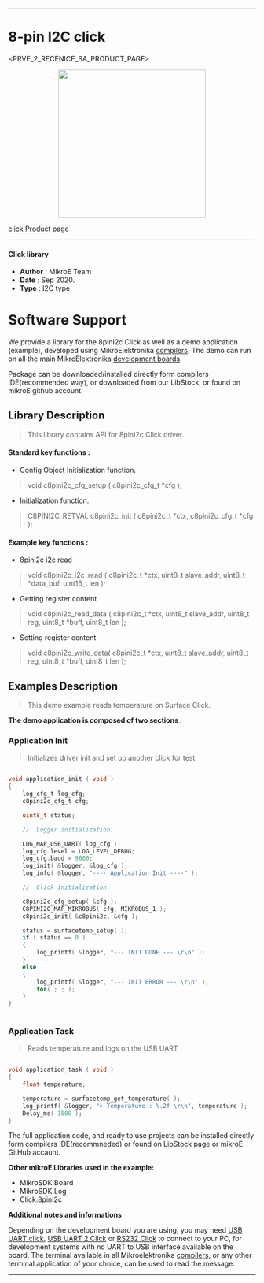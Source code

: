
---
# 8-pin I2C click

<PRVE_2_RECENICE_SA_PRODUCT_PAGE>

<p align="center">
  <img src="@{CLICK_IMAGE_LINK}" height=300px>
</p>


[click Product page](<CLICK_PRODUCT_PAGE_LINK>)

---


#### Click library 

- **Author**        : MikroE Team
- **Date**          : Sep 2020.
- **Type**          : I2C type


# Software Support

We provide a library for the 8pinI2c Click 
as well as a demo application (example), developed using MikroElektronika 
[compilers](http://shop.mikroe.com/compilers). 
The demo can run on all the main MikroElektronika [development boards](http://shop.mikroe.com/development-boards).

Package can be downloaded/installed directly form compilers IDE(recommended way), or downloaded from our LibStock, or found on mikroE github account. 

## Library Description

> This library contains API for 8pinI2c Click driver.

#### Standard key functions :

- Config Object Initialization function.
> void c8pini2c_cfg_setup ( c8pini2c_cfg_t *cfg ); 
 
- Initialization function.
> C8PINI2C_RETVAL c8pini2c_init ( c8pini2c_t *ctx, c8pini2c_cfg_t *cfg );

#### Example key functions :

- 8pini2c i2c read
> void c8pini2c_i2c_read
(
    c8pini2c_t *ctx, uint8_t slave_addr, 
    uint8_t *data_buf, uint16_t len
);
 
- Getting register content
> void c8pini2c_read_data ( c8pini2c_t *ctx, uint8_t slave_addr, uint8_t reg, uint8_t *buff, uint8_t len );

- Setting register content
> void c8pini2c_write_data( c8pini2c_t *ctx, uint8_t slave_addr, uint8_t reg, uint8_t *buff, uint8_t len );

## Examples Description

> This demo example reads temperature on Surface Click.

**The demo application is composed of two sections :**

### Application Init 

> Initializes driver init and set up another click for test.

```c

void application_init ( void )
{
    log_cfg_t log_cfg;
    c8pini2c_cfg_t cfg;

    uint8_t status;

    //  Logger initialization.

    LOG_MAP_USB_UART( log_cfg );
    log_cfg.level = LOG_LEVEL_DEBUG;
    log_cfg.baud = 9600;
    log_init( &logger, &log_cfg );
    log_info( &logger, "---- Application Init ----" );

    //  Click initialization.

    c8pini2c_cfg_setup( &cfg );
    C8PINI2C_MAP_MIKROBUS( cfg, MIKROBUS_1 );
    c8pini2c_init( &c8pini2c, &cfg );

    status = surfacetemp_setup( );
    if ( status == 0 )
    {
        log_printf( &logger, "--- INIT DONE --- \r\n" );
    }
    else
    {
        log_printf( &logger, "--- INIT ERROR --- \r\n" );
        for( ; ; );
    }
}
  
```

### Application Task

> Reads temperature and logs on the USB UART 

```c

void application_task ( void )
{
    float temperature;

    temperature = surfacetemp_get_temperature( );
    log_printf( &logger, "> Temperature : %.2f \r\n", temperature );
    Delay_ms( 1500 );
} 

```


The full application code, and ready to use projects can be  installed directly form compilers IDE(recommneded) or found on LibStock page or mikroE GitHub accaunt.

**Other mikroE Libraries used in the example:** 

- MikroSDK.Board
- MikroSDK.Log
- Click.8pinI2c

**Additional notes and informations**

Depending on the development board you are using, you may need 
[USB UART click](http://shop.mikroe.com/usb-uart-click), 
[USB UART 2 Click](http://shop.mikroe.com/usb-uart-2-click) or 
[RS232 Click](http://shop.mikroe.com/rs232-click) to connect to your PC, for 
development systems with no UART to USB interface available on the board. The 
terminal available in all Mikroelektronika 
[compilers](http://shop.mikroe.com/compilers), or any other terminal application 
of your choice, can be used to read the message.



---

